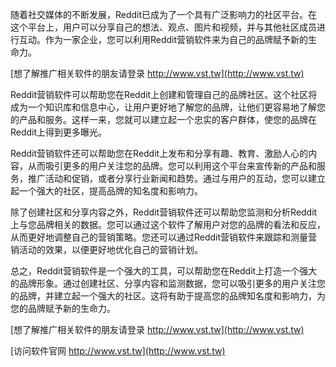 随着社交媒体的不断发展，Reddit已成为了一个具有广泛影响力的社区平台。在这个平台上，用户可以分享自己的想法、观点、图片和视频，并与其他社区成员进行互动。作为一家企业，您可以利用Reddit营销软件来为自己的品牌赋予新的生命力。

[想了解推广相关软件的朋友请登录 http://www.vst.tw](http://www.vst.tw)

Reddit营销软件可以帮助您在Reddit上创建和管理自己的品牌社区。这个社区将成为一个知识库和信息中心，让用户更好地了解您的品牌，让他们更容易地了解您的产品和服务。这样一来，您就可以建立起一个忠实的客户群体，使您的品牌在Reddit上得到更多曝光。

Reddit营销软件还可以帮助您在Reddit上发布和分享有趣、教育、激励人心的内容，从而吸引更多的用户关注您的品牌。您可以利用这个平台来宣传新的产品和服务，推广活动和促销，或者分享行业新闻和趋势。通过与用户的互动，您可以建立起一个强大的社区，提高品牌的知名度和影响力。

除了创建社区和分享内容之外，Reddit营销软件还可以帮助您监测和分析Reddit上与您品牌相关的数据。您可以通过这个软件了解用户对您的品牌的看法和反应，从而更好地调整自己的营销策略。您还可以通过Reddit营销软件来跟踪和测量营销活动的效果，以便更好地优化自己的营销计划。

总之，Reddit营销软件是一个强大的工具，可以帮助您在Reddit上打造一个强大的品牌形象。通过创建社区、分享内容和监测数据，您可以吸引更多的用户关注您的品牌，并建立起一个强大的社区。这将有助于提高您的品牌知名度和影响力，为您的品牌赋予新的生命力。

[想了解推广相关软件的朋友请登录 http://www.vst.tw](http://www.vst.tw)


[访问软件官网 http://www.vst.tw](http://www.vst.tw)
